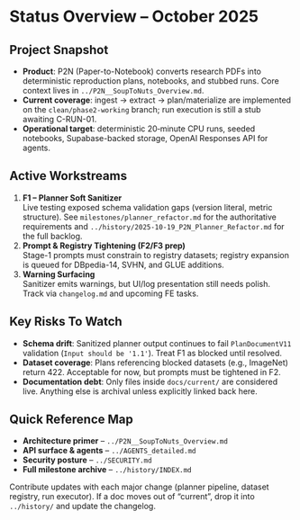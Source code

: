 # Status Overview – October 2025

## Project Snapshot
- **Product**: P2N (Paper-to-Notebook) converts research PDFs into deterministic
  reproduction plans, notebooks, and stubbed runs. Core context lives in
  `../P2N__SoupToNuts_Overview.md`.
- **Current coverage**: ingest → extract → plan/materialize are implemented on the
  `clean/phase2-working` branch; run execution is still a stub awaiting C-RUN-01.
- **Operational target**: deterministic 20‑minute CPU runs, seeded notebooks,
  Supabase-backed storage, OpenAI Responses API for agents.

## Active Workstreams
1. **F1 – Planner Soft Sanitizer**  
   Live testing exposed schema validation gaps (version literal, metric structure).
   See `milestones/planner_refactor.md` for the authoritative requirements and
   `../history/2025-10-19_P2N_Planner_Refactor.md` for the full backlog.
2. **Prompt & Registry Tightening (F2/F3 prep)**  
   Stage-1 prompts must constrain to registry datasets; registry expansion is queued
   for DBpedia-14, SVHN, and GLUE additions.
3. **Warning Surfacing**  
   Sanitizer emits warnings, but UI/log presentation still needs polish. Track via
   `changelog.md` and upcoming FE tasks.

## Key Risks To Watch
- **Schema drift**: Sanitized planner output continues to fail `PlanDocumentV11`
  validation (`Input should be '1.1'`). Treat F1 as blocked until resolved.
- **Dataset coverage**: Plans referencing blocked datasets (e.g., ImageNet) return
  422. Acceptable for now, but prompts must be tightened in F2.
- **Documentation debt**: Only files inside `docs/current/` are considered live.
  Anything else is archival unless explicitly linked back here.

## Quick Reference Map
- **Architecture primer** – `../P2N__SoupToNuts_Overview.md`
- **API surface & agents** – `../AGENTS_detailed.md`
- **Security posture** – `../SECURITY.md`
- **Full milestone archive** – `../history/INDEX.md`

Contribute updates with each major change (planner pipeline, dataset registry, run
executor). If a doc moves out of “current”, drop it into `../history/` and update
the changelog.
